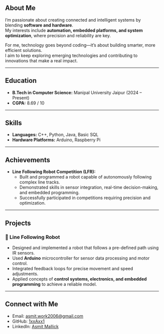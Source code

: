 ## About Me  
 
I’m passionate about creating connected and intelligent systems by blending **software and hardware**.  
My interests include **automation, embedded platforms, and system optimization**, where precision and reliability are key.  

For me, technology goes beyond coding—it’s about building smarter, more efficient solutions.  
I aim to keep exploring emerging technologies and contributing to innovations that make a real impact.  

---

## Education  

- **B.Tech in Computer Science:** Manipal University Jaipur (2024 – Present)  
- **CGPA:** 8.69 / 10  

---

## Skills  

- **Languages:** C++, Python, Java, Basic SQL  
- **Hardware Platforms:** Arduino, Raspberry Pi  

---

## Achievements  

- **Line Following Robot Competition (LFR):**  
  - Built and programmed a robot capable of autonomously following complex line tracks.  
  - Demonstrated skills in sensor integration, real-time decision-making, and embedded programming.  
  - Successfully participated in competitions requiring precision and optimization.  

---

## Projects  

### 🔹 Line Following Robot  
- Designed and implemented a robot that follows a pre-defined path using IR sensors.  
- Used **Arduino** microcontroller for sensor data processing and motor control.  
- Integrated feedback loops for precise movement and speed adjustments.  
- Applied concepts of **control systems, electronics, and embedded programming** to achieve a reliable model.  

---

## Connect with Me  

- Email: [asmit.work2006@gmail.com](mailto:asmit.work2006@gmail.com)  
- GitHub: [1xxAxx1](https://github.com/1xxAxx1)  
- LinkedIn: [Asmit Mallick](https://www.linkedin.com/in/asmit-mallick/) 
